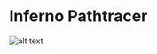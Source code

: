 # Inferno Pathtracer

![alt text](https://raw.githubusercontent.com/plane000/inferno/master/progress/24%20dragon%20test%20mouth.png, "Latest Render")
